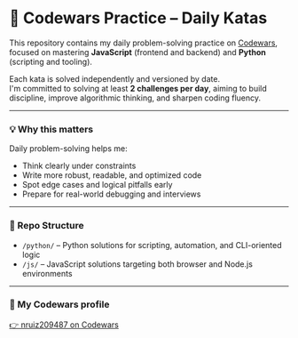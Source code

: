 # 🧠 Codewars Practice – Daily Katas

This repository contains my daily problem-solving practice on [Codewars](https://www.codewars.com/users/nruiz209487),  
focused on mastering **JavaScript** (frontend and backend) and **Python** (scripting and tooling).

Each kata is solved independently and versioned by date.  
I'm committed to solving at least **2 challenges per day**, aiming to build discipline, improve algorithmic thinking, and sharpen coding fluency.

---

### 💡 Why this matters

Daily problem-solving helps me:

- Think clearly under constraints
- Write more robust, readable, and optimized code
- Spot edge cases and logical pitfalls early
- Prepare for real-world debugging and interviews

---

### 📁 Repo Structure

- `/python/` – Python solutions for scripting, automation, and CLI-oriented logic
- `/js/` – JavaScript solutions targeting both browser and Node.js environments

---

### 🔗 My Codewars profile
[👉 nruiz209487 on Codewars](https://www.codewars.com/users/nruiz209487)
